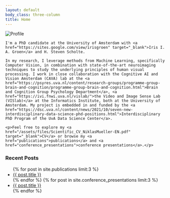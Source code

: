 ```yaml
---
layout: default
body_class: three-column
title: Home
---
```

<link rel="stylesheet" href="https://cdnjs.cloudflare.com/ajax/libs/font-awesome/5.15.4/css/all.min.css">
<link rel="stylesheet" href="https://cdn.jsdelivr.net/npm/academicons@1.9.4/css/academicons.min.css">

<!-- Left: Image -->
<div class="left-column">
  <img src="{{ '/assets/imgs/me.jpg' | relative_url }}" alt="Profile">
</div>

<!-- Middle: Page content -->
<div class="middle-column">
  
    I'm a PhD candidate at the University of Amsterdam with <a href="https://sites.google.com/view/irisgroen" target="_blank">Iris I. A. Groen</a> and H. Steven Scholte.
        
    In my research, I leverage methods from Machine Learning, specifically Computer Vision, in combination with state-of-the-art neuroimaging techniques to study the underlying principles of human visual processing. I work in close collaboration with the Cognitive AI and Vision Amsterdam (CAVA) lab at the <a href="https://psyres.uva.nl/content/research-groups/programme-group-brain-and-cognition/programme-group-brain-and-cognition.html">Brain and Cognition Group Psychology Department</a>, <a href="https://ivi.fnwi.uva.nl/vislab/">the Video and Image Sense Lab (VISlab)</a> at the Informatics Institute, both at the University of Amsterdam. My project is embedded in and funded by the <a href="https://dsc.uva.nl/content/news/2021/10/seven-new-interdisciplinary-data-science-phd-positions.html">Interdisciplinary PhD Program of the UvA Data Science Center</a>.
        
    <p>Feel free to explore my <a href="/assets/files/Scientific_CV_NiklasMueller-EN.pdf" target="_blank">CV</a> or browse my <a href="publications">publications</a> and <a href="conference_presentations">conference presentations</a>.</p>

</div>

<!-- Right: Blog post headers -->
<div class="right-column">
  <h3>Recent Posts</h3>
  <ul>
    {% for post in site.publications limit:3 %}
      <li><a href="{{ post.url | relative_url }}">{{ post.title }}</a></li>
    {% endfor %}
    {% for post in site.conference_presentations limit:3 %}
      <li><a href="{{ post.url | relative_url }}">{{ post.title }}</a></li>
    {% endfor %}
  </ul>
</div>
